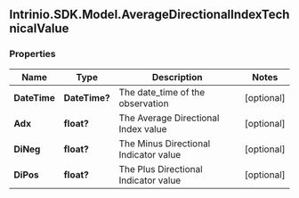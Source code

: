 ## Intrinio.SDK.Model.AverageDirectionalIndexTechnicalValue
### Properties

Name | Type | Description | Notes
------------ | ------------- | ------------- | -------------
**DateTime** | **DateTime?** | The date_time of the observation | [optional] 
**Adx** | **float?** | The Average Directional Index value | [optional] 
**DiNeg** | **float?** | The Minus Directional Indicator value | [optional] 
**DiPos** | **float?** | The Plus Directional Indicator value | [optional] 

